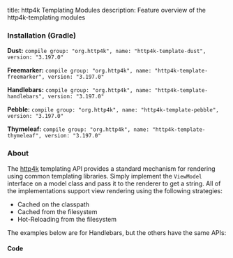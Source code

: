 title: http4k Templating Modules
description: Feature overview of the http4k-templating modules

### Installation (Gradle)
**Dust:** ```compile group: "org.http4k", name: "http4k-template-dust", version: "3.197.0"```

**Freemarker:** ```compile group: "org.http4k", name: "http4k-template-freemarker", version: "3.197.0"```

**Handlebars:** ```compile group: "org.http4k", name: "http4k-template-handlebars", version: "3.197.0"```

**Pebble:** ```compile group: "org.http4k", name: "http4k-template-pebble", version: "3.197.0"```

**Thymeleaf:** ```compile group: "org.http4k", name: "http4k-template-thymeleaf", version: "3.197.0"```

### About
The [http4k] templating API provides a standard mechanism for rendering using common templating libraries. Simply implement the `ViewModel` interface on a model class and pass it to the renderer to get a string. All of the implementations support view rendering using the following strategies:

* Cached on the classpath
* Cached from the filesystem
* Hot-Reloading from the filesystem

The examples below are for Handlebars, but the others have the same APIs:

#### Code  [<img class="octocat"/>](https://github.com/http4k/http4k/blob/master/src/docs/guide/modules/templating/example.kt)

 <script src="https://gist-it.appspot.com/https://github.com/http4k/http4k/blob/master/src/docs/guide/modules/templating/example.kt"></script>

[http4k]: https://http4k.org
